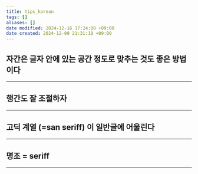 ```yaml
---
title: tips_korean
tags: []
aliases: []
date modified: 2024-12-16 17:24:08 +09:00
date created: 2024-12-09 21:31:10 +09:00
---
```


## 자간은 글자 안에 있는 공간 정도로 맞추는 것도 좋은 방법이다
---
## 행간도 잘 조절하자
---
## 고딕 계열 (=san seriff) 이 일반글에 어울린다
---
## 명조 = seriff
---
